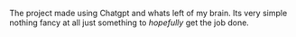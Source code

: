 The project made using Chatgpt and whats left of my brain. Its very simple nothing fancy at all just something to *hopefully* get the job done. 
